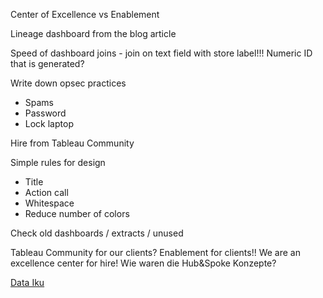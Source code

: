 Center of Excellence vs Enablement

Lineage dashboard from the blog article

Speed of dashboard joins - join on text field with store label!!! Numeric ID that is generated?

Write down opsec practices
- Spams
- Password
- Lock laptop

Hire from Tableau Community

Simple rules for design
- Title
- Action call
- Whitespace
- Reduce number of colors

Check old dashboards / extracts / unused

Tableau Community for our clients? Enablement for clients!! We are an excellence center for hire! Wie waren die Hub&Spoke Konzepte?

[Data Iku](https://www.dataiku.com/)

